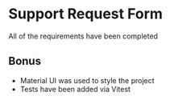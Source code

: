 # Support Request Form

All of the requirements have been completed

## Bonus

- Material UI was used to style the project
- Tests have been added via Vitest
